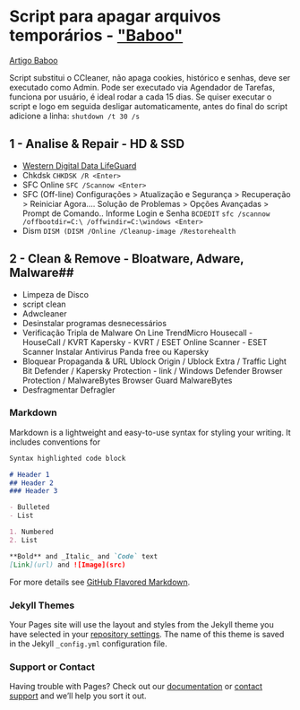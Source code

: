 # Script para apagar arquivos temporários - [**"Baboo"**]()
 [Artigo Baboo](https://www.baboo.com.br/windows-10/conteudo-essencial-windows/script-que-substitui-o-ccleaner/)

Script substitui o CCleaner, não apaga cookies, histórico e senhas, deve ser executado como Admin.
Pode ser executado via Agendador de Tarefas, funciona por usuário, é ideal rodar a cada 15 dias.
Se quiser executar o script e logo em seguida desligar automaticamente, antes do final do script adicione a linha:
`shutdown /t 30 /s`

## 1 - Analise & Repair - HD & SSD ##
- [Western Digital Data LifeGuard](https://www.windowsrapidoeseguro.com.br/1/)
- Chkdsk
`CHKDSK /R <Enter>`
- SFC Online
`SFC /Scannow <Enter>`
- SFC (Off-line)
Configurações > Atualização e Segurança > Recuperação > Reiniciar Agora…. Solução de Problemas > Opções Avançadas > Prompt de Comando..
Informe Login e Senha
``BCDEDIT``
`sfc /scannow /offbootdir=C:\ /offwindir=C:\windows <Enter>`
- Dism 
``DISM (DISM /Online /Cleanup-image /Restorehealth``

## 2 - Clean & Remove - Bloatware, Adware, Malware##
- Limpeza de Disco
- script clean
- Adwcleaner
- Desinstalar programas desnecessários
- Verificação Tripla de Malware On Line
TrendMicro Housecall - HouseCall / KVRT Kapersky - KVRT / ESET Online Scanner - ESET Scanner
Instalar Antivirus Panda free ou Kapersky
- Bloquear Propaganda & URL
Ublock Origin / Ublock Extra / Traffic Light Bit Defender / Kapersky Protection - link / Windows Defender Browser Protection / MalwareBytes Browser Guard MalwareBytes
- Desfragmentar Defragler

### Markdown
Markdown is a lightweight and easy-to-use syntax for styling your writing. It includes conventions for

```markdown
Syntax highlighted code block

# Header 1
## Header 2
### Header 3

- Bulleted
- List

1. Numbered
2. List

**Bold** and _Italic_ and `Code` text
[Link](url) and ![Image](src)
```
For more details see [GitHub Flavored Markdown](https://guides.github.com/features/mastering-markdown/).

### Jekyll Themes
Your Pages site will use the layout and styles from the Jekyll theme you have selected in your [repository settings](https://github.com/tcretton/scripts-baboo/settings). The name of this theme is saved in the Jekyll `_config.yml` configuration file.

### Support or Contact
Having trouble with Pages? Check out our [documentation](https://docs.github.com/categories/github-pages-basics/) or [contact support](https://github.com/contact) and we’ll help you sort it out.
